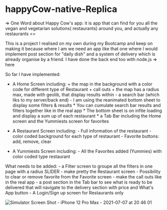 # happyCow-native-Replica

=> One Word about Happy Cow's app: it is app that can find for you all the vegan and vegetarian solutions( restaurants) around you, and actually any restaurants <=

This is a project I realised on my own during my Bootcamp and keep on making it because where I am we need an app like that one where I would implement post section for "daily dish" and a system of delivery which is already organise by a friend. I have done the back end too with node.js => here

So far I have implemented:

- A Home Screen including:
                         + the map in the background with a color code for different type of Restaurant + call outs
                         + the map has a radius max, made with geolib, that display results within
                         - a search bar (which liks to my server/back end)
                         - I am using the reanimated bottom sheet to display some filters & results 
                         * You can cumulate search bar results and filters together like in the real app
                         * The bottom sheet is on infite loading and display a sum up of each restaurant
                         * a Tab Bar including the Home screen and the Yummiests screen for favorites

- A Restaurant Screen including:
                         - Full information of the restaurant 
                         - color coded background for each type of restaurant
                         - Favorite buttons: add, remove, clear

- A Yummiests Screen including:
                         - All the Favorites added (Yummies) with color coded type restaurant

What needs to be added:
                         - a Filter screen to groupe all the filters in one page with a radius SLIDER
                         - make pretty the Restaurant screen
                         - Possibility to clear or remove favorite from the Favorite screen
                         - make the call outs like in the real app
                         - a post section in the Tab bar to see what is ready to be delivered that
                           will navigate to the delivery section with price and What's App button
                         - A Login/Sign up screen for Restaurants only

![Simulator Screen Shot - iPhone 12 Pro Max - 2021-07-07 at 20 46 01](https://user-images.githubusercontent.com/81431557/124770620-ad2c0900-df64-11eb-91a2-1ba72144ac66.png)
